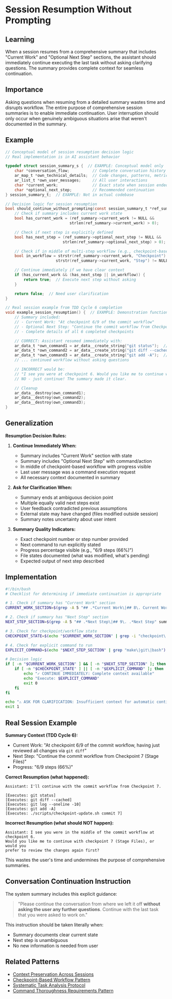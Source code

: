 # Session Resumption Without Prompting

## Learning
When a session resumes from a comprehensive summary that includes "Current Work" and "Optional Next Step" sections, the assistant should immediately continue executing the last task without asking clarifying questions. The summary provides complete context for seamless continuation.

## Importance
Asking questions when resuming from a detailed summary wastes time and disrupts workflow. The entire purpose of comprehensive session summaries is to enable immediate continuation. User interruption should only occur when genuinely ambiguous situations arise that weren't documented in the summary.

## Example
```c
// Conceptual model of session resumption decision logic
// Real implementation is in AI assistant behavior

typedef struct session_summary_s {  // EXAMPLE: Conceptual model only
    char *conversation_flow;          // Complete conversation history
    ar_map_t *own_technical_details;  // Code changes, patterns, metrics
    ar_list_t *own_user_messages;     // All user interactions
    char *current_work;               // Exact state when session ended
    char *optional_next_step;         // Recommended continuation
} session_summary_t;  // EXAMPLE: Not in actual codebase

// Decision logic for session resumption
bool should_continue_without_prompting(const session_summary_t *ref_summary) {  // EXAMPLE: Conceptual function
    // Check if summary includes current work state
    bool has_current_work = (ref_summary->current_work != NULL &&
                            strlen(ref_summary->current_work) > 0);

    // Check if next step is explicitly defined
    bool has_next_step = (ref_summary->optional_next_step != NULL &&
                         strlen(ref_summary->optional_next_step) > 0);

    // Check if in middle of multi-step workflow (e.g., checkpoint-based)
    bool in_workflow = strstr(ref_summary->current_work, "Checkpoint") != NULL ||
                      strstr(ref_summary->current_work, "Step") != NULL;

    // Continue immediately if we have clear context
    if (has_current_work && (has_next_step || in_workflow)) {
        return true;  // Execute next step without asking
    }

    return false;  // Need user clarification
}

// Real session example from TDD Cycle 6 completion
void example_session_resumption() {  // EXAMPLE: Demonstration function
    // Summary included:
    // - Current Work: "At checkpoint 6/9 of the commit workflow"
    // - Optional Next Step: "Continue the commit workflow from Checkpoint 7 (Stage Files)"
    // - Complete details of all 6 completed checkpoints

    // CORRECT: Assistant resumed immediately with:
    ar_data_t *own_command1 = ar_data__create_string("git status");  // Analyze state
    ar_data_t *own_command2 = ar_data__create_string("git diff --cached");  // Check staged
    ar_data_t *own_command3 = ar_data__create_string("git add -A");  // Stage files
    // ... continued workflow without asking questions

    // INCORRECT would be:
    // "I see you were at checkpoint 6. Would you like me to continue with checkpoint 7?"
    // NO - just continue! The summary made it clear.

    // Cleanup
    ar_data__destroy(own_command1);
    ar_data__destroy(own_command2);
    ar_data__destroy(own_command3);
}
```

## Generalization
**Resumption Decision Rules:**

1. **Continue Immediately When:**
   - Summary includes "Current Work" section with state
   - Summary includes "Optional Next Step" with command/action
   - In middle of checkpoint-based workflow with progress visible
   - Last user message was a command execution request
   - All necessary context documented in summary

2. **Ask for Clarification When:**
   - Summary ends at ambiguous decision point
   - Multiple equally valid next steps exist
   - User feedback contradicted previous assumptions
   - External state may have changed (files modified outside session)
   - Summary notes uncertainty about user intent

3. **Summary Quality Indicators:**
   - Exact checkpoint number or step number provided
   - Next command to run explicitly stated
   - Progress percentage visible (e.g., "6/9 steps (66%)")
   - File states documented (what was modified, what's pending)
   - Expected output of next step described

## Implementation
```bash
#!/bin/bash
# Checklist for determining if immediate continuation is appropriate

# 1. Check if summary has "Current Work" section
CURRENT_WORK_SECTION=$(grep -A 5 "## .*Current Work\|## 8\. Current Work" summary.md)

# 2. Check if summary has "Next Step" section
NEXT_STEP_SECTION=$(grep -A 5 "## .*Next Step\|## 9\. .*Next Step" summary.md)

# 3. Check for checkpoint/workflow state
CHECKPOINT_STATE=$(echo "$CURRENT_WORK_SECTION" | grep -i "checkpoint\|step.*of\|progress:")

# 4. Check for explicit command to run
EXPLICIT_COMMAND=$(echo "$NEXT_STEP_SECTION" | grep "make\|git\|bash")

# Decision logic
if [ -n "$CURRENT_WORK_SECTION" ] && [ -n "$NEXT_STEP_SECTION" ]; then
    if [ -n "$CHECKPOINT_STATE" ] || [ -n "$EXPLICIT_COMMAND" ]; then
        echo "✓ CONTINUE IMMEDIATELY: Complete context available"
        echo "Execute: $EXPLICIT_COMMAND"
        exit 0
    fi
fi

echo "⚠ ASK FOR CLARIFICATION: Insufficient context for automatic continuation"
exit 1
```

## Real Session Example

**Summary Context (TDD Cycle 6):**
- Current Work: "At checkpoint 6/9 of the commit workflow, having just reviewed all changes via `git diff`"
- Next Step: "Continue the commit workflow from Checkpoint 7 (Stage Files)"
- Progress: "6/9 steps (66%)"

**Correct Resumption (what happened):**
```
Assistant: I'll continue with the commit workflow from Checkpoint 7.

[Executes: git status]
[Executes: git diff --cached]
[Executes: git log --oneline -10]
[Executes: git add -A]
[Executes: ./scripts/checkpoint-update.sh commit 7]
```

**Incorrect Resumption (what should NOT happen):**
```
Assistant: I see you were in the middle of the commit workflow at checkpoint 6.
Would you like me to continue with checkpoint 7 (Stage Files), or would you
prefer to review the changes again first?
```

This wastes the user's time and undermines the purpose of comprehensive summaries.

## Conversation Continuation Instruction

The system summary includes this explicit guidance:
> "Please continue the conversation from where we left it off **without asking the user any further questions**. Continue with the last task that you were asked to work on."

This instruction should be taken literally when:
- Summary documents clear current state
- Next step is unambiguous
- No new information is needed from user

## Related Patterns
- [Context Preservation Across Sessions](context-preservation-across-sessions.md)
- [Checkpoint-Based Workflow Pattern](checkpoint-based-workflow-pattern.md)
- [Systematic Task Analysis Protocol](systematic-task-analysis-protocol.md)
- [Command Thoroughness Requirements Pattern](command-thoroughness-requirements-pattern.md)
